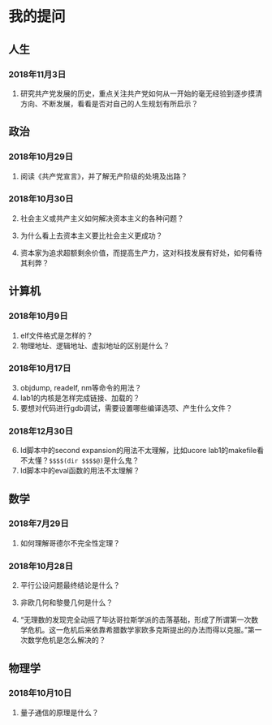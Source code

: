 # 我的提问

## 人生

### 2018年11月3日

1. 研究共产党发展的历史，重点关注共产党如何从一开始的毫无经验到逐步摸清方向、不断发展，看看是否对自己的人生规划有所启示？

## 政治

### 2018年10月29日

1. 阅读《共产党宣言》，并了解无产阶级的处境及出路？

### 2018年10月30日

2. 社会主义或共产主义如何解决资本主义的各种问题？

3. 为什么看上去资本主义要比社会主义更成功？

4. 资本家为追求超额剩余价值，而提高生产力，这对科技发展有好处，如何看待其利弊？

## 计算机

### 2018年10月9日
1. elf文件格式是怎样的？
2. 物理地址、逻辑地址、虚拟地址的区别是什么？

### 2018年10月17日
3. objdump, readelf, nm等命令的用法？
4. lab1的内核是怎样完成链接、加载的？
5. 要想对代码进行gdb调试，需要设置哪些编译选项、产生什么文件？

### 2018年12月30日
6. ld脚本中的second expansion的用法不太理解，比如ucore lab1的makefile看不太懂？`$$$$(dir $$$$@)`是什么鬼？
7. ld脚本中的eval函数的用法不太理解？

## 数学

### 2018年7月29日
1. 如何理解哥德尔不完全性定理？

### 2018年10月28日
2. 平行公设问题最终结论是什么？

3. 非欧几何和黎曼几何是什么？

4. “无理数的发现完全动摇了毕达哥拉斯学派的击落基础，形成了所谓第一次数学危机。这一危机后来依靠希腊数学家欧多克斯提出的办法而得以克服。”第一次数学危机是怎么解决的？

## 物理学

### 2018年10月10日
1. 量子通信的原理是什么？
